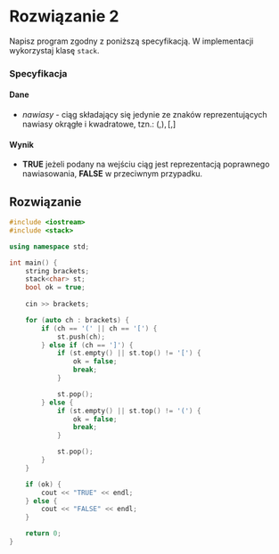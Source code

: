 # Rozwiązanie 2

Napisz program zgodny z poniższą specyfikacją. W implementacji wykorzystaj klasę `stack`.

### Specyfikacja

#### Dane

* $nawiasy$ - ciąg składający się jedynie ze znaków reprezentujących nawiasy okrągłe i kwadratowe, tzn.: $(, ), [, ]$

#### Wynik

* **TRUE** jeżeli podany na wejściu ciąg jest reprezentacją poprawnego nawiasowania, **FALSE** w przeciwnym przypadku.

## Rozwiązanie

```cpp
#include <iostream>
#include <stack>

using namespace std;

int main() {
    string brackets;
    stack<char> st;
    bool ok = true;
    
    cin >> brackets;

    for (auto ch : brackets) {
        if (ch == '(' || ch == '[') {
            st.push(ch);
        } else if (ch == ']') {
            if (st.empty() || st.top() != '[') {
                ok = false;
                break;
            }

            st.pop();
        } else {
            if (st.empty() || st.top() != '(') {
                ok = false;
                break;
            }

            st.pop();
        }
    }

    if (ok) {
        cout << "TRUE" << endl;
    } else {
        cout << "FALSE" << endl;
    }

    return 0;
}
```